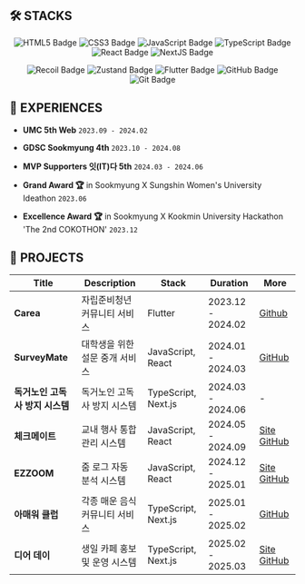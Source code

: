 ## 🛠 STACKS

<div align="center">
  
  ![HTML5 Badge](https://img.shields.io/badge/html5-E34F26?style=for-the-badge&logo=html5&logoColor=white) 
  ![CSS3 Badge](https://img.shields.io/badge/css-1572B6?style=for-the-badge&logo=css3&logoColor=white) 
  ![JavaScript Badge](https://img.shields.io/badge/javascript-F7DF1E?style=for-the-badge&logo=javascript&logoColor=black)
  ![TypeScript Badge](https://img.shields.io/badge/typescript-3178C6?style=for-the-badge&logo=typescript&logoColor=white)
  ![React Badge](https://img.shields.io/badge/react-61DAFB?style=for-the-badge&logo=react&logoColor=black) 
  ![NextJS Badge](https://img.shields.io/badge/next.js-000000?style=for-the-badge&logo=nextdotjs&logoColor=white)
  
  ![Recoil Badge](https://img.shields.io/badge/recoil-3578E5?style=for-the-badge&logo=recoil&logoColor=white) 
  ![Zustand Badge](https://img.shields.io/badge/zustand-333333?style=for-the-badge&logo=your-custom-icon&logoColor=white)
  ![Flutter Badge](https://img.shields.io/badge/flutter-02569B?style=for-the-badge&logo=flutter&logoColor=white)
  ![GitHub Badge](https://img.shields.io/badge/github-181717?style=for-the-badge&logo=github&logoColor=white) 
  ![Git Badge](https://img.shields.io/badge/git-F05032?style=for-the-badge&logo=git&logoColor=white)



</div>

## 🌟 EXPERIENCES

- **UMC 5th Web** `2023.09 - 2024.02`
- **GDSC Sookmyung 4th** `2023.10 - 2024.08`
- **MVP Supporters 잇(IT)다 5th** `2024.03 - 2024.06`

- **Grand Award 🏆** in Sookmyung X Sungshin Women's University Ideathon `2023.06`
- **Excellence Award 🏆** in Sookmyung X Kookmin University Hackathon 'The 2nd COKOTHON' `2023.12`
  
## 🚀 PROJECTS

| Title                           | Description                 | Stack   | Duration         | More                                                                                                      |
|---------------------------------|-----------------------------|---------|------------------|-----------------------------------------------------------------------------------------------------------|
| **Carea**                       | 자립준비청년 커뮤니티 서비스  | Flutter | 2023.12 - 2024.02 | [Github](https://github.com/Team-Carea/Carea-submit) |
| **SurveyMate**                  | 대학생을 위한 설문 중개 서비스 | JavaScript, React   | 2024.01 - 2024.03 | [GitHub](https://github.com/hanjeonghyun/surveymate) |
| **독거노인 고독사 방지 시스템**    | 독거노인 고독사 방지 시스템      | TypeScript, Next.js  | 2024.03 - 2024.06 | -                                                                                                         |
| **체크메이트**                   | 교내 행사 통합 관리 시스템       | JavaScript, React   | 2024.05 - 2024.09 | [Site](https://www.checkmate.pe.kr/) &nbsp; [GitHub](https://github.com/CheckMate-sookmyung/CheckMate-client) |
| **EZZOOM**                   | 줌 로그 자동 분석 시스템     | JavaScript, React   | 2024.12 - 2025.01 | [Site](https://ezzoom.site/) &nbsp; [GitHub](https://github.com/EZZ00M) |
| **아매워 클럽**                   | 각종 매운 음식 커뮤니티 서비스  | TypeScript, Next.js   | 2025.01 - 2025.02 | [GitHub](https://github.com/FRONT-END-BOOTCAMP-PLUS-3/A-maewoClub) |
| **디어 데이**                   | 생일 카페 홍보 및 운영 시스템     | TypeScript, Next.js   | 2025.02 - 2025.03 | [Site](https://dear-day.duckdns.org/) &nbsp; [GitHub](https://github.com/FRONT-END-BOOTCAMP-PLUS-3/dear-day) |

